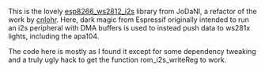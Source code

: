 This is the lovely [esp8266_ws2812_i2s](https://github.com/JoDaNl/esp8266_ws2812_i2s) library from JoDaNl, a refactor of the work by [cnlohr](https://github.com/cnlohr/esp8266ws2812i2s). Here, dark magic from Espressif originally intended to run an i2s peripheral with DMA buffers is used to instead push data to ws281x lights, including the apa104.

The code here is mostly as I found it except for some dependency tweaking and a truly ugly hack to get the function rom_i2s_writeReg to work.
